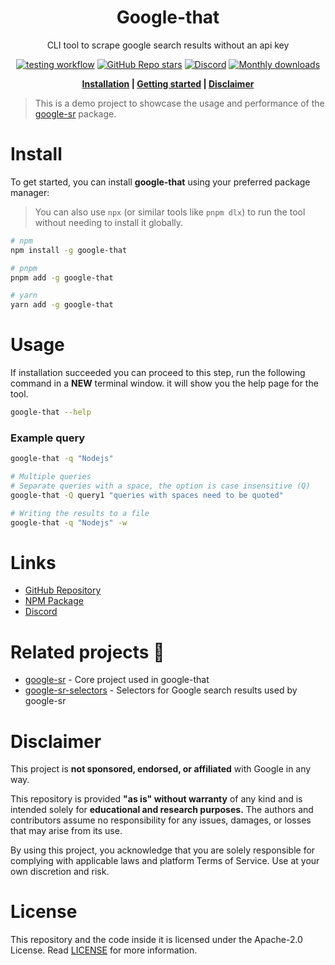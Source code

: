 [npm]: https://www.npmjs.com/package/google-that
[github-gsr]: https://github.com/typicalninja/google-sr/tree/master/packages/google-sr
[github-gsrs]: https://github.com/typicalninja/google-sr/tree/master/packages/google-sr-selectors
[stargazers]: https://github.com/typicalninja/google-sr/stargazers
[discord]: https://discord.gg/ynwckXS9T2
[test-action]: https://github.com/typicalninja/google-sr/actions/workflows/tests.yml

<h1 align="center">Google-that</h1>

<p align="center">CLI tool to scrape google search results without an api key</p>

<div align="center">

[![testing workflow](https://img.shields.io/github/actions/workflow/status/typicalninja/google-sr/tests.yml?style=flat)][test-action]
[![GitHub Repo stars](https://img.shields.io/github/stars/typicalninja/google-sr?style=flat)][stargazers]
[![Discord](https://img.shields.io/discord/807868280387665970?style=flat)][discord]
[![Monthly downloads](https://img.shields.io/npm/dm/google-that?style=flat)][npm]

</div>

<div align="center">

**[Installation](#install) |
[Getting started](#usage) |
[Disclaimer](#disclaimer)**

</div>


> This is a demo project to showcase the usage and performance of the [google-sr][github-gsr] package.

# Install

To get started, you can install **google-that** using your preferred package manager:

> You can also use `npx` (or similar tools like `pnpm dlx`) to run the tool without needing to install it globally.

```bash
# npm
npm install -g google-that

# pnpm
pnpm add -g google-that

# yarn
yarn add -g google-that
```

# Usage

If installation succeeded you can proceed to this step, run the following command in a **NEW** terminal window. it will show you the help page for the tool.

```bash
google-that --help
```

### Example query

```bash
google-that -q "Nodejs"

# Multiple queries
# Separate queries with a space, the option is case insensitive (Q)
google-that -Q query1 "queries with spaces need to be quoted"

# Writing the results to a file
google-that -q "Nodejs" -w
```

# Links

- [GitHub Repository](https://github.com/typicalninja/google-sr)
- [NPM Package][npm]
- [Discord][discord]

# Related projects 🥂

- [google-sr][github-gsr] - Core project used in google-that
- [google-sr-selectors][github-gsrs] - Selectors for Google search results used by google-sr

# Disclaimer

This project is **not sponsored, endorsed, or affiliated** with Google in any way.

This repository is provided **"as is" without warranty** of any kind and is intended solely for **educational and research purposes.** The authors and contributors assume no responsibility for any issues, damages, or losses that may arise from its use.

By using this project, you acknowledge that you are solely responsible for complying with applicable laws and platform Terms of Service. Use at your own discretion and risk.

# License

This repository and the code inside it is licensed under the Apache-2.0 License. Read [LICENSE](./LICENSE) for more information.

